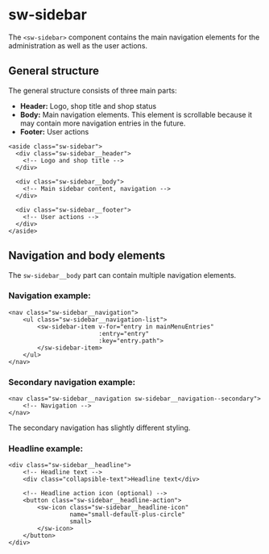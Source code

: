 # sw-sidebar

The `<sw-sidebar>` component contains the main navigation elements for the administration as well as the user actions.

## General structure

The general structure consists of three main parts: 
- **Header:** Logo, shop title and shop status
- **Body:** Main navigation elements. This element is scrollable because it may contain more navigation entries in the future.
- **Footer:** User actions

```
<aside class="sw-sidebar">
  <div class="sw-sidebar__header">
    <!-- Logo and shop title -->
  </div>
  
  <div class="sw-sidebar__body">
    <!-- Main sidebar content, navigation -->
  </div>
  
  <div class="sw-sidebar__footer">
    <!-- User actions -->
  </div>
</aside>
```

## Navigation and body elements

The `sw-sidebar__body` part can contain multiple navigation elements.

### Navigation example:

```
<nav class="sw-sidebar__navigation">
    <ul class="sw-sidebar__navigation-list">
        <sw-sidebar-item v-for="entry in mainMenuEntries"
                         :entry="entry"
                         :key="entry.path">
        </sw-sidebar-item>
    </ul>
</nav>
```

### Secondary navigation example:

```
<nav class="sw-sidebar__navigation sw-sidebar__navigation--secondary">
    <!-- Navigation -->
</nav>
```
The secondary navigation has slightly different styling.

### Headline example:
```
<div class="sw-sidebar__headline">
    <!-- Headline text -->
    <div class="collapsible-text">Headline text</div>
    
    <!-- Headline action icon (optional) -->
    <button class="sw-sidebar__headline-action">
        <sw-icon class="sw-sidebar__headline-icon" 
                 name="small-default-plus-circle" 
                 small>
        </sw-icon>
    </button>
</div>
```